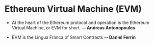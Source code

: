 # **Ethereum Virtual Machine (EVM)**


* At the heart of the Ethereum protocol and operation is the Ethereum Virtual Machine, or EVM for short. **-- Andreas Antonopoulos**

 
* EVM is the Lingua Franca of Smart Contracts **-- Daniel Ferrin**